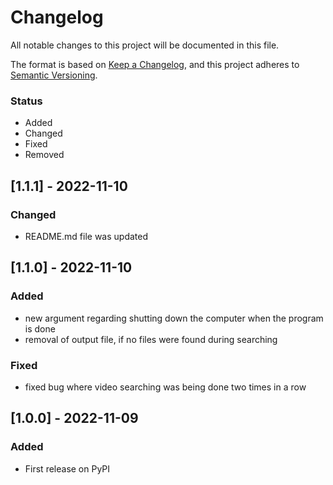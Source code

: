 # Changelog

All notable changes to this project will be documented in this file.

The format is based on [Keep a Changelog](https://keepachangelog.com/en/1.0.0/),
and this project adheres to [Semantic Versioning](https://semver.org/spec/v2.0.0.html).

### Status
- Added
- Changed
- Fixed
- Removed

## [1.1.1] - 2022-11-10

### Changed
- README.md file was updated

## [1.1.0] - 2022-11-10

### Added
- new argument regarding shutting down the computer when the program is done
- removal of output file, if no files were found during searching

### Fixed
- fixed bug where video searching was being done two times in a row

## [1.0.0] - 2022-11-09

### Added
- First release on PyPI